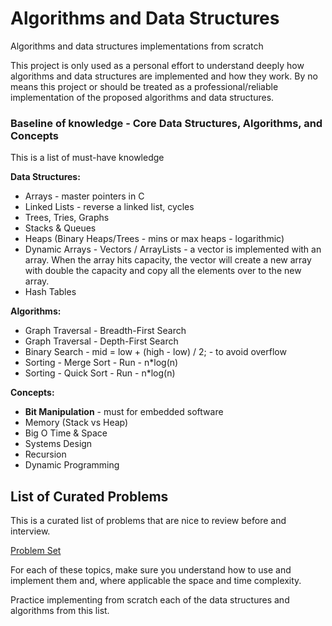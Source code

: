 # Algorithms and Data Structures

Algorithms and data structures implementations from scratch

This project is only used as a personal effort to understand deeply how algorithms
and data structures are implemented and how they work. By no means this project or
should be treated as a professional/reliable implementation of the proposed algorithms
and data structures.

### Baseline of knowledge - Core Data Structures, Algorithms, and Concepts

This is a list of must-have knowledge 

**Data Structures:**

- Arrays - master pointers in C
- Linked Lists - reverse a linked list, cycles
- Trees, Tries, Graphs
- Stacks & Queues
- Heaps (Binary Heaps/Trees - mins or max heaps - logarithmic)
- Dynamic Arrays - Vectors / ArrayLists - a vector is implemented with an array. When the array hits capacity, the vector
  will create a new array with double the capacity and copy all the elements over to the new array.
- Hash Tables

**Algorithms:**

- Graph Traversal - Breadth-First Search
- Graph Traversal - Depth-First Search
- Binary Search - mid = low + (high - low) / 2; - to avoid overflow
- Sorting - Merge Sort - Run - n*log(n)
- Sorting - Quick Sort - Run - n*log(n)

**Concepts:**

- **Bit Manipulation** - must for embedded software
- Memory (Stack vs Heap)
- Big O Time & Space
- Systems Design
- Recursion
- Dynamic Programming

## List of Curated Problems

This is a curated list of problems that are nice to review before and interview.

[Problem Set](./problems.md)

For each of these topics, make sure you understand how to use and implement them and, where applicable
the space and time complexity.

Practice implementing from scratch each of the data structures and algorithms from this list.

